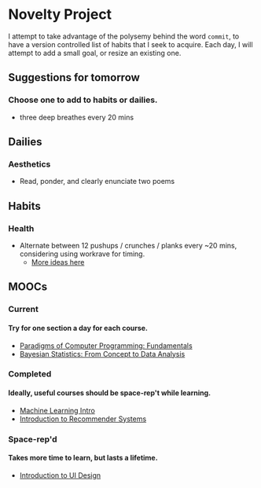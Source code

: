 # Novelty Project
I attempt to take advantage of the polysemy behind the word `commit`, to have a version controlled list of habits that I seek to acquire. Each day, I will attempt to add a small goal, or resize an existing one.

## Suggestions for tomorrow
### Choose one to add to habits or dailies.
* three deep breathes every 20 mins

## Dailies
### Aesthetics
* Read, ponder, and clearly enunciate two poems

## Habits
### Health
* Alternate between 12 pushups / crunches / planks every ~20 mins, considering using workrave for timing.
   + [More ideas here](http://www.fitnessmagazine.com/workout/exercise-ball/best-stability-ball-exercises/)
   
## MOOCs
### Current
#### Try for one section a day for each course.
* [Paradigms of Computer Programming: Fundamentals](https://courses.edx.org/courses/course-v1:LouvainX+Louv1.1x+3T2016/info)
* [Bayesian Statistics: From Concept to Data Analysis ](https://www.coursera.org/learn/bayesian-statistics/home/welcome)

### Completed
#### Ideally, useful courses should be space-rep't while learning.
* [Machine Learning Intro](https://www.coursera.org/learn/machine-learning/home/welcome)
* [Introduction to Recommender Systems](https://www.coursera.org/learn/recommender-systems/home/welcome)

### Space-rep'd
#### Takes more time to learn, but lasts a lifetime.
* [Introduction to UI Design](https://www.coursera.org/learn/ui-design/home/welcome)

